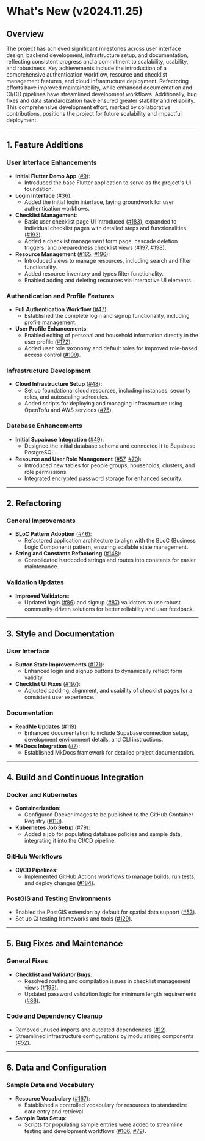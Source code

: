 # What's New (v2024.11.25)

## Overview

The project has achieved significant milestones across user interface design, backend development, infrastructure setup, and documentation, reflecting consistent progress and a commitment to scalability, usability, and robustness. Key achievements include the introduction of a comprehensive authentication workflow, resource and checklist management features, and cloud infrastructure deployment. Refactoring efforts have improved maintainability, while enhanced documentation and CI/CD pipelines have streamlined development workflows. Additionally, bug fixes and data standardization have ensured greater stability and reliability. This comprehensive development effort, marked by collaborative contributions, positions the project for future scalability and impactful deployment.

---

## **1. Feature Additions**

### **User Interface Enhancements**
- **Initial Flutter Demo App** ([#9](https://github.com/uw-ssec/post-disaster-comms/pull/9)):  
  - Introduced the base Flutter application to serve as the project's UI foundation.
- **Login Interface** ([#36](https://github.com/uw-ssec/post-disaster-comms/pull/36)):  
  - Added the initial login interface, laying groundwork for user authentication workflows.
- **Checklist Management**:  
  - Basic user checklist page UI introduced ([#183](https://github.com/uw-ssec/post-disaster-comms/pull/183)), expanded to individual checklist pages with detailed steps and functionalities ([#193](https://github.com/uw-ssec/post-disaster-comms/pull/193)).  
  - Added a checklist management form page, cascade deletion triggers, and preparedness checklist views ([#197](https://github.com/uw-ssec/post-disaster-comms/pull/197), [#198](https://github.com/uw-ssec/post-disaster-comms/pull/198)).  
- **Resource Management** ([#165](https://github.com/uw-ssec/post-disaster-comms/pull/165), [#196](https://github.com/uw-ssec/post-disaster-comms/pull/196)):  
  - Introduced views to manage resources, including search and filter functionality.  
  - Added resource inventory and types filter functionality.  
  - Enabled adding and deleting resources via interactive UI elements.

### **Authentication and Profile Features**
- **Full Authentication Workflow** ([#47](https://github.com/uw-ssec/post-disaster-comms/pull/47)):  
  - Established the complete login and signup functionality, including profile management.  
- **User Profile Enhancements**:  
  - Enabled editing of personal and household information directly in the user profile ([#172](https://github.com/uw-ssec/post-disaster-comms/pull/172)).  
  - Added user role taxonomy and default roles for improved role-based access control ([#109](https://github.com/uw-ssec/post-disaster-comms/pull/109)).

### **Infrastructure Development**
- **Cloud Infrastructure Setup** ([#48](https://github.com/uw-ssec/post-disaster-comms/pull/48)):  
  - Set up foundational cloud resources, including instances, security roles, and autoscaling schedules.  
  - Added scripts for deploying and managing infrastructure using OpenTofu and AWS services ([#75](https://github.com/uw-ssec/post-disaster-comms/pull/75)).

### **Database Enhancements**
- **Initial Supabase Integration** ([#49](https://github.com/uw-ssec/post-disaster-comms/pull/49)):  
  - Designed the initial database schema and connected it to Supabase PostgreSQL.  
- **Resource and User Role Management** ([#57](https://github.com/uw-ssec/post-disaster-comms/pull/57), [#70](https://github.com/uw-ssec/post-disaster-comms/pull/70)):  
  - Introduced new tables for people groups, households, clusters, and role permissions.  
  - Integrated encrypted password storage for enhanced security.

---

## **2. Refactoring**

### **General Improvements**
- **BLoC Pattern Adoption** ([#46](https://github.com/uw-ssec/post-disaster-comms/pull/46)):  
  - Refactored application architecture to align with the BLoC (Business Logic Component) pattern, ensuring scalable state management.  
- **String and Constants Refactoring** ([#148](https://github.com/uw-ssec/post-disaster-comms/pull/148)):  
  - Consolidated hardcoded strings and routes into constants for easier maintenance.

### **Validation Updates**
- **Improved Validators**:  
  - Updated login ([#86](https://github.com/uw-ssec/post-disaster-comms/pull/86)) and signup ([#87](https://github.com/uw-ssec/post-disaster-comms/pull/87)) validators to use robust community-driven solutions for better reliability and user feedback.

---

## **3. Style and Documentation**

### **User Interface**
- **Button State Improvements** ([#171](https://github.com/uw-ssec/post-disaster-comms/pull/171)):  
  - Enhanced login and signup buttons to dynamically reflect form validity.  
- **Checklist UI Fixes** ([#197](https://github.com/uw-ssec/post-disaster-comms/pull/197)):  
  - Adjusted padding, alignment, and usability of checklist pages for a consistent user experience.

### **Documentation**
- **ReadMe Updates** ([#119](https://github.com/uw-ssec/post-disaster-comms/pull/119)):  
  - Enhanced documentation to include Supabase connection setup, development environment details, and CLI instructions.  
- **MkDocs Integration** ([#7](https://github.com/uw-ssec/post-disaster-comms/pull/7)):  
  - Established MkDocs framework for detailed project documentation.

---

## **4. Build and Continuous Integration**

### **Docker and Kubernetes**
- **Containerization**:  
  - Configured Docker images to be published to the GitHub Container Registry ([#110](https://github.com/uw-ssec/post-disaster-comms/pull/110)).  
- **Kubernetes Job Setup** ([#79](https://github.com/uw-ssec/post-disaster-comms/pull/79)):  
  - Added a job for populating database policies and sample data, integrating it into the CI/CD pipeline.

### **GitHub Workflows**
- **CI/CD Pipelines**:  
  - Implemented GitHub Actions workflows to manage builds, run tests, and deploy changes ([#184](https://github.com/uw-ssec/post-disaster-comms/pull/184)).

### **PostGIS and Testing Environments**
- Enabled the PostGIS extension by default for spatial data support ([#53](https://github.com/uw-ssec/post-disaster-comms/pull/53)).  
- Set up CI testing frameworks and tools ([#129](https://github.com/uw-ssec/post-disaster-comms/pull/129)).

---

## **5. Bug Fixes and Maintenance**

### **General Fixes**
- **Checklist and Validator Bugs**:  
  - Resolved routing and compilation issues in checklist management views ([#193](https://github.com/uw-ssec/post-disaster-comms/pull/193)).  
  - Updated password validation logic for minimum length requirements ([#86](https://github.com/uw-ssec/post-disaster-comms/pull/86)).

### **Code and Dependency Cleanup**
- Removed unused imports and outdated dependencies ([#12](https://github.com/uw-ssec/post-disaster-comms/pull/12)).  
- Streamlined infrastructure configurations by modularizing components ([#52](https://github.com/uw-ssec/post-disaster-comms/pull/52)).

---

## **6. Data and Configuration**

### **Sample Data and Vocabulary**
- **Resource Vocabulary** ([#167](https://github.com/uw-ssec/post-disaster-comms/pull/167)):  
  - Established a controlled vocabulary for resources to standardize data entry and retrieval.  
- **Sample Data Setup**:  
  - Scripts for populating sample entries were added to streamline testing and development workflows ([#106](https://github.com/uw-ssec/post-disaster-comms/pull/106), [#79](https://github.com/uw-ssec/post-disaster-comms/pull/79)).


